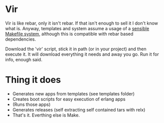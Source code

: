 Vir
===

Vir is like rebar, only it isn't rebar.
If that isn't enough to sell it I don't know what is.
Anyway, templates and system assume a usage of a [sensible Makefile system](https://github.com/id3as/erl-mk), although this is compatible with rebar based dependencies.

Download the 'vir' script, stick it in path (or in your project) and then execute it. It will download everything it needs and away you go.  Run it for info, enough said.


Thing it does
==

- Generates new apps from templates (see templates folder)
- Creates boot scripts for easy execution of erlang apps
- (Runs those apps)
- Generates releases (self extracting self contained tars with relx)
- That's it. Everthing else is Make.



